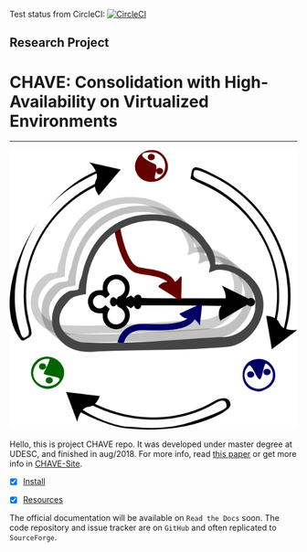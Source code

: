 
Test status from CircleCI: [![CircleCI](https://circleci.com/gh/DanielFloripa/CHAVE-Sim.svg?style=svg)](https://circleci.com/gh/DanielFloripa/CHAVE-Sim)

## Research Project
# CHAVE: Consolidation with High-Availability on Virtualized Environments
------------------------------

![logo](misc/docs/logo-chave.png)

Hello, this is project CHAVE repo.
It was developed under master degree at UDESC, and finished in aug/2018.
For more info, read [this paper](http://dscar.ga/files/works/2017-DEP.pdf) or get more info in [CHAVE-Site](http://dscar.ga/chave).

- [x] [Install](../../wiki/Install)

- [x] [Resources](../../wiki/Resources)


The official documentation will be available on `Read the Docs` soon.  The code repository and issue tracker are on `GitHub` and often replicated to `SourceForge`.